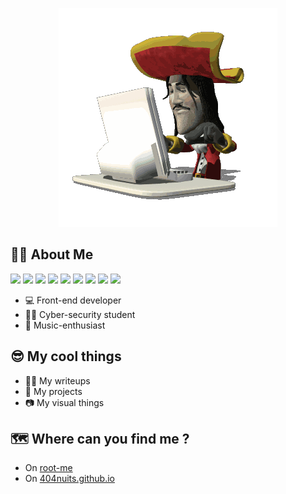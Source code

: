 <p align="center" width="10" height="10">
  <img src="pirate.gif" />
</p>

## 🕵️‍♂️ About Me

![](https://img.shields.io/badge/Love-Photoshop-blue?logo=adobephotoshop)
![](https://img.shields.io/badge/Love-Illustrator-orange?logo=adobeillustrator)
![](https://img.shields.io/badge/Love-Blender-orange?logo=blender)
![](https://img.shields.io/badge/Love-Web-DB7093?logo=styledcomponents)
![](https://img.shields.io/badge/Love-Pwn-241F31?logo=gnometerminal)
![](https://img.shields.io/badge/Love-OSINT-1A52C2?logo=monkeytie)
![](https://img.shields.io/badge/Love-Steganography-FF6666?logo=giphy)
![](https://img.shields.io/badge/Love-Forensic-EE0000?logo=redhat)
![](https://img.shields.io/badge/Love-Astrophoto-black?logo=opentelemetry)

- 💻 Front-end developer
- 👨‍💻 Cyber-security student
- 💽 Music-enthusiast

## 😎 My cool things

- 🏴‍☠️ My writeups
- 💼 My projects
- 📷 My visual things

## 🗺 Where can you find me ?

- On [root-me](https://www.root-me.org/Ambrosii)
- On [404nuits.github.io](https://404nuits.github.io)
